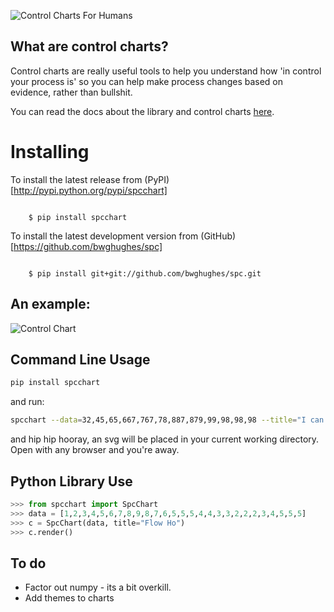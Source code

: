 ![Control Charts For Humans](http://benhughes.org.s3.amazonaws.com/controlcharts/ccfh.png "Control Charts For Humans")

What are control charts?
---

Control charts are really useful tools to help you understand how 'in control your process is'
so you can help make process changes based on evidence, rather than bullshit.

You can read the docs about the library and control charts [here](https://statistical-process-control-charts.readthedocs.org/en/latest/ "Read The Docs").

<!-- HTTP Api Access
---

You can call the webservice service with your data:

``` bash
curl -d 'data=1,2,3,4,5,6,7,8,9,10' -d 'title=I can see now' https://spc.io/new
```
And you'll get a url with your new chart - looking a little like this:
 -->
Installing
==========

To install the latest release from (PyPI)[http://pypi.python.org/pypi/spcchart]

``` console

    $ pip install spcchart
```

To install the latest development version from (GitHub)[https://github.com/bwghughes/spc]

``` console

    $ pip install git+git://github.com/bwghughes/spc.git
```

An example:
---

![Control Chart](http://benhughes.org.s3.amazonaws.com/controlcharts/sample.png "Control Chart")

Command Line Usage
-------------------

``` bash
pip install spcchart
```
and run:
``` bash
spcchart --data=32,45,65,667,767,78,887,879,99,98,98,98 --title="I can see now"
```
and hip hip hooray, an svg will be placed in your current working directory. Open with any browser and you're away.

Python Library Use
------------

``` python
>>> from spcchart import SpcChart
>>> data = [1,2,3,4,5,6,7,8,9,8,7,6,5,5,5,4,4,3,3,2,2,2,3,4,5,5,5]
>>> c = SpcChart(data, title="Flow Ho")
>>> c.render()
```

To do
------

* Factor out numpy - its a bit overkill.
* Add themes to charts